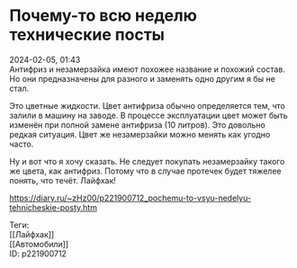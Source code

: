 Почему-то всю неделю технические посты
=======================================

   
 2024-02-05, 01:43   
  Антифриз и незамерзайка имеют похожее название и похожий состав. Но они предназначены для разного и заменять одно другим я бы не стал.   
   
 Это цветные жидкости. Цвет антифриза обычно определяется тем, что залили в машину на заводе. В процессе эксплуатации цвет может быть изменён при полной замене антифриза (10 литров). Это довольно редкая ситуация. Цвет же незамерзайки можно менять как угодно часто.   
   
 Ну и вот что я хочу сказать. Не следует покупать незамерзайку такого же цвета, как антифриз. Потому что в случае протечек будет тяжелее понять, что течёт. Лайфхак!   
    
 <https://diary.ru/~zHz00/p221900712_pochemu-to-vsyu-nedelyu-tehnicheskie-posty.htm>   
   
 Теги:   
 [[Лайфхак]]   
 [[Автомобили]]   
 ID: p221900712